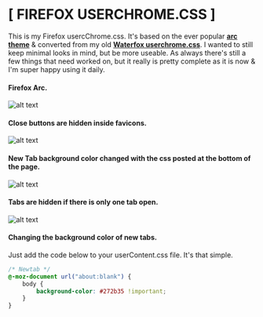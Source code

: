 # [ FIREFOX USERCHROME.CSS ]

This is my Firefox usercChrome.css. It's based on the ever popular [**arc theme**](https://github.com/horst3180/Arc-theme) & converted from my old [**Waterfox userchrome.css**](https://github.com/furycd001/dots/tree/master/waterfox). I wanted to still keep minimal looks in mind, but be more useable. As always there's still a few things that need worked on, but it really is pretty complete as it is now & I'm super happy using it daily.

#### Firefox Arc.
![alt text](http://i.imgur.com/zIsnM5k.png "Firefox Arc")

#### Close buttons are hidden inside favicons.
![alt text](http://i.imgur.com/WnG65Pq.png "Close Button")

#### New Tab background color changed with the css posted at the bottom of the page.
![alt text](http://i.imgur.com/H0sWd2z.png "New Tab Page")

#### Tabs are hidden if there is only one tab open.
![alt text](http://i.imgur.com/6UOp1SJ.png "Tabs Hidden")


#### Changing the background color of new tabs.

Just add the code below to your userContent.css file. It's that simple.

```css
/* Newtab */
@-moz-document url("about:blank") {
    body {
        background-color: #272b35 !important;
    }
}
```
